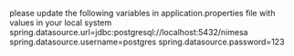 please update the following variables in application.properties file with values in your local system
spring.datasource.url=jdbc:postgresql://localhost:5432/nimesa
spring.datasource.username=postgres
spring.datasource.password=123
